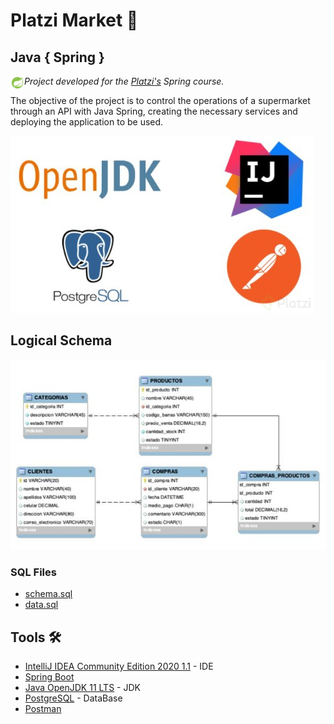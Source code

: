 # Platzi Market 🛒
## Java { Spring } 
[<img align="left" alt="ctrivinoe.com" width="22px" src="https://raw.githubusercontent.com/ctrivinoe/PlatziMarket/master/resourcesREADME/icons8-spring-logo-48.png"/>]()

_Project developed for the [Platzi's](https://platzi.com/clases/java-spring-2020/) Spring course._

The objective of the project is to control the operations of a supermarket through an API with Java Spring, creating the necessary services and deploying the application to be used.

![](https://raw.githubusercontent.com/ctrivinoe/PlatziMarket/master/resourcesREADME/tools.jpg)

## Logical Schema

![](https://raw.githubusercontent.com/ctrivinoe/PlatziMarket/master/resourcesREADME/logical_schema.png)

### SQL Files

* [schema.sql](https://raw.githubusercontent.com/ctrivinoe/PlatziMarket/master/resourcesREADME/schema.sql)
* [data.sql](https://raw.githubusercontent.com/ctrivinoe/PlatziMarket/master/resourcesREADME/data.sql)

## Tools 🛠️

* [IntelliJ IDEA Community Edition 2020 1.1](https://www.jetbrains.com/es-es/idea/download/other.html) - IDE
* [Spring Boot](https://start.spring.io/)
* [Java OpenJDK 11 LTS](https://adoptopenjdk.net/) - JDK
* [PostgreSQL](https://www.enterprisedb.com/downloads/postgres-postgresql-downloads) - DataBase
* [Postman](https://www.postman.com/downloads/)


